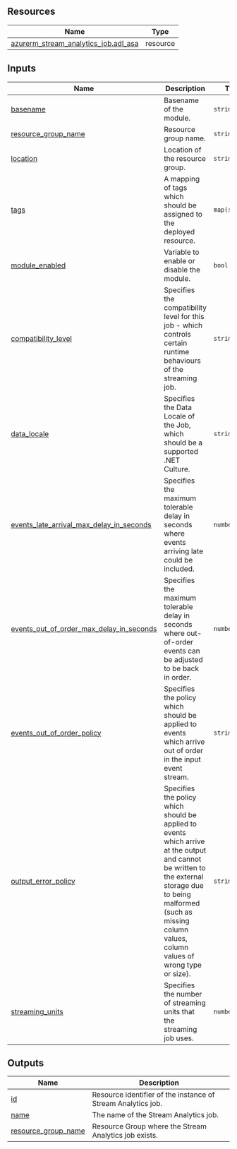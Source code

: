 <!-- BEGIN_TF_DOCS -->
## Resources

| Name | Type |
|------|------|
| [azurerm_stream_analytics_job.adl_asa](https://registry.terraform.io/providers/hashicorp/azurerm/latest/docs/resources/stream_analytics_job) | resource |

## Inputs

| Name | Description | Type | Default | Required |
|------|-------------|------|---------|:--------:|
| <a name="input_basename"></a> [basename](#input\_basename) | Basename of the module. | `string` | n/a | yes |
| <a name="input_resource_group_name"></a> [resource\_group\_name](#input\_resource\_group\_name) | Resource group name. | `string` | n/a | yes |
| <a name="input_location"></a> [location](#input\_location) | Location of the resource group. | `string` | n/a | yes |
| <a name="input_tags"></a> [tags](#input\_tags) | A mapping of tags which should be assigned to the deployed resource. | `map(string)` | `{}` | no |
| <a name="input_module_enabled"></a> [module\_enabled](#input\_module\_enabled) | Variable to enable or disable the module. | `bool` | `true` | no |
| <a name="input_compatibility_level"></a> [compatibility\_level](#input\_compatibility\_level) | Specifies the compatibility level for this job - which controls certain runtime behaviours of the streaming job. | `string` | `"1.2"` | no |
| <a name="input_data_locale"></a> [data\_locale](#input\_data\_locale) | Specifies the Data Locale of the Job, which should be a supported .NET Culture. | `string` | `"en-GB"` | no |
| <a name="input_events_late_arrival_max_delay_in_seconds"></a> [events\_late\_arrival\_max\_delay\_in\_seconds](#input\_events\_late\_arrival\_max\_delay\_in\_seconds) | Specifies the maximum tolerable delay in seconds where events arriving late could be included. | `number` | `60` | no |
| <a name="input_events_out_of_order_max_delay_in_seconds"></a> [events\_out\_of\_order\_max\_delay\_in\_seconds](#input\_events\_out\_of\_order\_max\_delay\_in\_seconds) | Specifies the maximum tolerable delay in seconds where out-of-order events can be adjusted to be back in order. | `number` | `50` | no |
| <a name="input_events_out_of_order_policy"></a> [events\_out\_of\_order\_policy](#input\_events\_out\_of\_order\_policy) | Specifies the policy which should be applied to events which arrive out of order in the input event stream. | `string` | `"Adjust"` | no |
| <a name="input_output_error_policy"></a> [output\_error\_policy](#input\_output\_error\_policy) | Specifies the policy which should be applied to events which arrive at the output and cannot be written to the external storage due to being malformed (such as missing column values, column values of wrong type or size). | `string` | `"Drop"` | no |
| <a name="input_streaming_units"></a> [streaming\_units](#input\_streaming\_units) | Specifies the number of streaming units that the streaming job uses. | `number` | `3` | no |

## Outputs

| Name | Description |
|------|-------------|
| <a name="output_id"></a> [id](#output\_id) | Resource identifier of the instance of Stream Analytics job. |
| <a name="output_name"></a> [name](#output\_name) | The name of the Stream Analytics job. |
| <a name="output_resource_group_name"></a> [resource\_group\_name](#output\_resource\_group\_name) | Resource Group where the Stream Analytics job exists. |
<!-- END_TF_DOCS -->